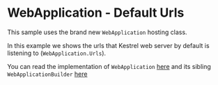 # WebApplication - Default Urls

This sample uses the brand new `WebApplication` hosting class. 

In this example we shows the urls that Kestrel web server by default is listening to (`WebApplication.Urls`).

You can read the implementation of ```WebApplication``` [here](https://github.com/dotnet/aspnetcore/blob/main/src/DefaultBuilder/src/WebApplication.cs) and its sibling ```WebApplicationBuilder``` [here](https://github.com/dotnet/aspnetcore/blob/main/src/DefaultBuilder/src/WebApplicationBuilder.cs)
